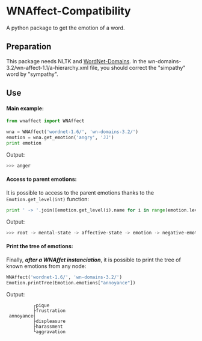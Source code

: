 # WNAffect-Compatibility
A python package to get the emotion of a word.

## Preparation
This package needs NLTK and [WordNet-Domains](http://wndomains.fbk.eu/download.html).
In the wn-domains-3.2/wn-affect-1.1/a-hierarchy.xml file, you should correct the "simpathy" word by "sympathy".

## Use
#### Main example:
```python
from wnaffect import WNAffect

wna = WNAffect('wordnet-1.6/', 'wn-domains-3.2/')
emotion = wna.get_emotion('angry', 'JJ')
print emotion
```
Output:
```python
>>> anger
```
#### Access to parent emotions:
It is possible to access to the parent emotions thanks to the ```Emotion.get_level(int)``` function:
```python
print ' -> '.join([emotion.get_level(i).name for i in range(emotion.level + 1)])
```
Output:
```python
>>> root -> mental-state -> affective-state -> emotion -> negative-emotion -> general-dislike -> anger
```
#### Print the tree of emotions:
Finally, ***after a WNAffet instanciation***, it is possible to print the tree of known emotions from any node:
```python
WNAffect('wordnet-1.6/', 'wn-domains-3.2/')
Emotion.printTree(Emotion.emotions["annoyance"])
```
Output:
```
          ┌pique
          ├frustration
 annoyance┤
          ├displeasure
          ├harassment
          └aggravation
```
